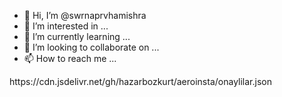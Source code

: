 - 👋 Hi, I’m @swrnaprvhamishra
- 👀 I’m interested in ...
- 🌱 I’m currently learning ...
- 💞️ I’m looking to collaborate on ...
- 📫 How to reach me ...

<!---
swrnaprvhamishra/swrnaprvhamishra is a ✨ special ✨ repository because its `README.md` (this file) appears on your GitHub profile.
You can click the Preview link to take a look at your changes.
--->https://cdn.jsdelivr.net/gh/hazarbozkurt/aeroinsta/onaylilar.json
